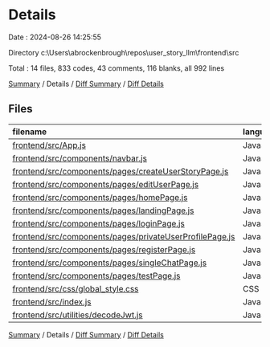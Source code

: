 # Details

Date : 2024-08-26 14:25:55

Directory c:\\Users\\abrockenbrough\\repos\\user_story_llm\\frontend\\src

Total : 14 files,  833 codes, 43 comments, 116 blanks, all 992 lines

[Summary](results.md) / Details / [Diff Summary](diff.md) / [Diff Details](diff-details.md)

## Files
| filename | language | code | comment | blank | total |
| :--- | :--- | ---: | ---: | ---: | ---: |
| [frontend/src/App.js](/frontend/src/App.js) | JavaScript | 37 | 4 | 8 | 49 |
| [frontend/src/components/navbar.js](/frontend/src/components/navbar.js) | JavaScript | 24 | 7 | 5 | 36 |
| [frontend/src/components/pages/createUserStoryPage.js](/frontend/src/components/pages/createUserStoryPage.js) | JavaScript | 81 | 0 | 14 | 95 |
| [frontend/src/components/pages/editUserPage.js](/frontend/src/components/pages/editUserPage.js) | JavaScript | 128 | 9 | 15 | 152 |
| [frontend/src/components/pages/homePage.js](/frontend/src/components/pages/homePage.js) | JavaScript | 41 | 0 | 8 | 49 |
| [frontend/src/components/pages/landingPage.js](/frontend/src/components/pages/landingPage.js) | JavaScript | 17 | 0 | 3 | 20 |
| [frontend/src/components/pages/loginPage.js](/frontend/src/components/pages/loginPage.js) | JavaScript | 132 | 1 | 12 | 145 |
| [frontend/src/components/pages/privateUserProfilePage.js](/frontend/src/components/pages/privateUserProfilePage.js) | JavaScript | 54 | 5 | 10 | 69 |
| [frontend/src/components/pages/registerPage.js](/frontend/src/components/pages/registerPage.js) | JavaScript | 136 | 2 | 8 | 146 |
| [frontend/src/components/pages/singleChatPage.js](/frontend/src/components/pages/singleChatPage.js) | JavaScript | 68 | 0 | 9 | 77 |
| [frontend/src/components/pages/testPage.js](/frontend/src/components/pages/testPage.js) | JavaScript | 20 | 6 | 7 | 33 |
| [frontend/src/css/global_style.css](/frontend/src/css/global_style.css) | CSS | 71 | 6 | 12 | 89 |
| [frontend/src/index.js](/frontend/src/index.js) | JavaScript | 17 | 3 | 3 | 23 |
| [frontend/src/utilities/decodeJwt.js](/frontend/src/utilities/decodeJwt.js) | JavaScript | 7 | 0 | 2 | 9 |

[Summary](results.md) / Details / [Diff Summary](diff.md) / [Diff Details](diff-details.md)